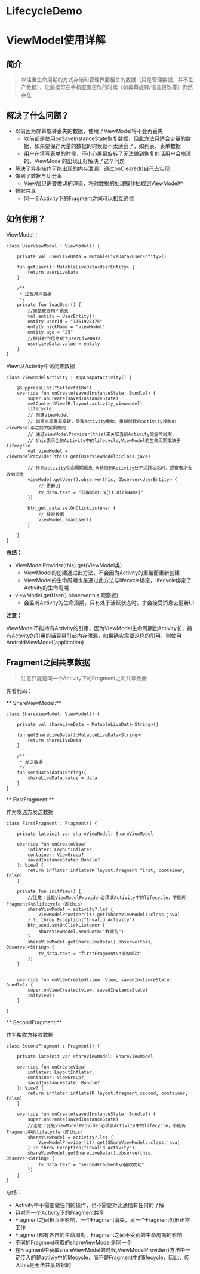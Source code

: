 # LifecycleDemo
# ViewModel使用详解
## 简介
> 以注重生命周期的方式存储和管理界面相关的数据（只是管理数据，并不生产数据），让数据可在手机配置更改的时候（如屏幕旋转/语言更改等）仍然存在

## 解决了什么问题？
+ 以前因为屏幕旋转丢失的数据，使用了ViewModel将不会再丢失
    + 以前都是使用onSaveInstanceState恢复数据，但此方法只适合少量的数据，如果要保存大量的数据的时候就不太适合了，如列表、表单数据
    + 用户在填写表单的时候，不小心屏幕旋转了无法做到恢复的话用户会崩溃的，ViewModel的出现正好解决了这个问题
+ 解决了异步操作可能出现的内存泄漏，通过onCleared()自己去实现
+ 做到了数据与UI分离
    + View层只需要做UI的渲染，将对数据的处理操作抽取到ViewModel中
+ 数据共享
    + 同一个Activity下的Fragment之间可以相互通信

## 如何使用？

ViewModel：
```
class UserViewModel : ViewModel() {

    private val userLiveData = MutableLiveData<UserEntity>()

    fun getUser(): MutableLiveData<UserEntity> {
        return userLiveData
    }

    /**
     * 加载用户数据
     */
    private fun loadUser() {
        //网络获取用户信息
        val entity = UserEntity()
        entity.userId = "1361928375"
        entity.nickName = "viewModel"
        entity.age = "25"
        //将获取的信息赋予userLiveData
        userLiveData.value = entity
    }
}
```
View:从Activity中访问该数据
```
class ViewModelActivity : AppCompatActivity() {

    @SuppressLint("SetTextI18n")
    override fun onCreate(savedInstanceState: Bundle?) {
        super.onCreate(savedInstanceState)
        setContentView(R.layout.activity_viewmodel)
        lifecycle
        // 创建ViewModel
        // 如果出现屏幕旋转，导致Activity重绘，重新创建的activity接收的viewModel与之前的实例相同
        // 通过ViewModelProvider(this)来关联当前Activity的生命周期,
        // this表示当前Activity中的lifecycle,ViewModel的生命周期取决于lifecycle
        val viewModel = ViewModelProvider(this).get(UserViewModel::class.java)

        // 检测activity生命周期信息,当检测到Activity处于活跃状态时，观察者才会收到消息
        viewModel.getUser().observe(this, Observer<UserEntity> {
            // 更新UI
            tv_data.text = "获取成功：${it.nickName}"
        })

        btn_get_data.setOnClickListener {
            // 获取数据
            viewModel.loadUser()
        }

    }
}
```

**总结：**
+ ViewModelProvider(this).get(ViewModel类)
    + ViewModel的创建通过此方法，不会因为Activity的重绘而重新创建
    + ViewModel的生命周期也是通过此方法与lifecycle绑定，lifecycle绑定了Activity的生命周期
+ viewModel.getUser().observe(this,观察者)
    + 会监听Activity的生命周期，只有处于活跃状态时，才会接受消息去更新UI 

**注意：**

 ViewModel不能持有Activity的引用，因为ViewModel生命周期比Activity长，持有Activity的引用的话容易引起内存泄漏，如果确实需要这样的引用，则使用AndroidViewModel(application)
 
 ## Fragment之间共享数据
 
 > 注意只能是同一个Activity下的Fragment之间共享数据
 
 先看代码：
 
** ShareViewModel:**
```
class ShareViewModel: ViewModel() {

    private val shareLiveData = MutableLiveData<String>()

    fun getShareLiveData():MutableLiveData<String>{
        return shareLiveData
    }

    /**
     * 发送数据
     */
    fun sendData(data:String){
        shareLiveData.value = data
    }
}
```
** FirstFragment:**

作为发送方发送数据
```
class FirstFragment : Fragment() {

    private lateinit var shareViewModel: ShareViewModel

    override fun onCreateView(
        inflater: LayoutInflater,
        container: ViewGroup?,
        savedInstanceState: Bundle?
    ): View? {
        return inflater.inflate(R.layout.fragment_first, container, false)
    }

    private fun initView() {
        //注意：此处ViewModelProvider必须填Activity中的lifecycle，不能传Fragment中的lifecycle（即this）
        shareViewModel = activity?.let {
            ViewModelProvider(it).get(ShareViewModel::class.java)
        } ?: throw Exception("Invalid Activity")
        btn_send.setOnClickListener {
            shareViewModel.sendData("数据包")
        }
        shareViewModel.getShareLiveData().observe(this, Observer<String> {
            tv_data.text = "firstFragment\n接收成功"
        })
    }


    override fun onViewCreated(view: View, savedInstanceState: Bundle?) {
        super.onViewCreated(view, savedInstanceState)
        initView()
    }

}
```

** SecondFragment:**

作为接收方接收数据
```
class SecondFragment : Fragment() {

    private lateinit var shareViewModel: ShareViewModel

    override fun onCreateView(
        inflater: LayoutInflater,
        container: ViewGroup?,
        savedInstanceState: Bundle?
    ): View? {
        return inflater.inflate(R.layout.fragment_second, container, false)
    }

    override fun onCreate(savedInstanceState: Bundle?) {
        super.onCreate(savedInstanceState)
        //注意：此处ViewModelProvider必须填Activity中的lifecycle，不能传Fragment中的lifecycle（即this）
        shareViewModel = activity?.let {
            ViewModelProvider(it).get(ShareViewModel::class.java)
        } ?: throw Exception("Invalid Activity")
        shareViewModel.getShareLiveData().observe(this, Observer<String> {
            tv_data.text = "secondFragment\n接收成功"
        })
    }
}
```

总结：
+ Activity中不需要做任何的操作，也不需要对此通信有任何的了解
+ 只对同一个Activity下的Fragment共享
+ Fragment之间相互不影响，一个Fragment消失，另一个Fragment仍旧正常工作
+ Fragment都有各自的生命周期，Fragment之间不受别的生命周期的影响
+ 不同的Fragment获取的shareViewModel是同一个
+ 在Fragment中获取shareViewModel的时候,ViewModelProvider()方法中一定传入的是activiy中的lifecycle，而不是Fragment中的lifecycle，因此，传入this是无法共享数据的

